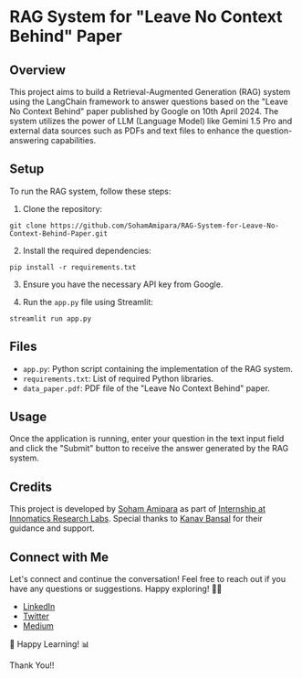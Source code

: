 # RAG System for "Leave No Context Behind" Paper

## Overview

This project aims to build a Retrieval-Augmented Generation (RAG) system using the LangChain framework to answer questions based on the "Leave No Context Behind" paper published by Google on 10th April 2024. The system utilizes the power of LLM (Language Model) like Gemini 1.5 Pro and external data sources such as PDFs and text files to enhance the question-answering capabilities.

## Setup

To run the RAG system, follow these steps:

1. Clone the repository:

```
git clone https://github.com/SohamAmipara/RAG-System-for-Leave-No-Context-Behind-Paper.git
```

2. Install the required dependencies:

```
pip install -r requirements.txt
```

3. Ensure you have the necessary API key from Google.

4. Run the `app.py` file using Streamlit:

```
streamlit run app.py
```

## Files

- `app.py`: Python script containing the implementation of the RAG system.
- `requirements.txt`: List of required Python libraries.
- `data_paper.pdf`: PDF file of the "Leave No Context Behind" paper.

## Usage

Once the application is running, enter your question in the text input field and click the "Submit" button to receive the answer generated by the RAG system.

## Credits

This project is developed by [Soham Amipara](https://github.com/SohamAmipara) as part of [Internship at Innomatics Research Labs](https://www.innomatics.in/). Special thanks to [Kanav Bansal](https://github.com/bansalkanav) for their guidance and support.

## Connect with Me
Let's connect and continue the conversation! Feel free to reach out if you have any questions or suggestions. Happy exploring! 🌟🚀
- [LinkedIn](https://www.linkedin.com/in/soham-amipara/)
- [Twitter](https://twitter.com/SB_Amipara/)
- [Medium](https://medium.com/@soham.amipara91/)

🚀 Happy Learning! 📊

Thank You!!
